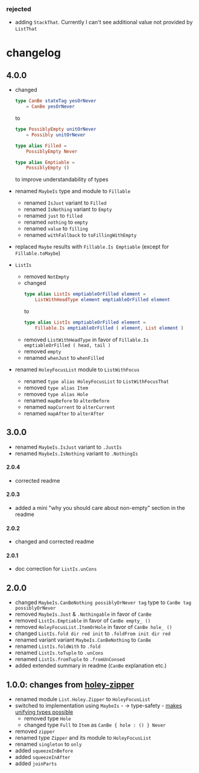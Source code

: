 ### rejected

  - adding `StackThat`. Currently I can't see additional value not provided by `ListThat`

# changelog

## 4.0.0

  - changed
    ```elm
    type CanBe stateTag yesOrNever
        = CanBe yesOrNever
    ```
    to
    ```elm
    type PossiblyEmpty unitOrNever
        = Possibly unitOrNever
    
    type alias Filled =
        PossiblyEmpty Never
    
    type alias Emptiable =
        PossiblyEmpty ()
    ```
    to improve understandability of types

  - renamed `MaybeIs` type and module to `Fillable`
      - renamed `IsJust` variant to `Filled`
      - renamed `IsNothing` variant to `Empty`
      - renamed `just` to `filled`
      - renamed `nothing` to `empty`
      - renamed `value` to `filling`
      - renamed `withFallback` to `toFillingWithEmpty`
    
  - replaced `Maybe` results with `Fillable.Is Emptiable` (except for `Fillable.toMaybe`)
  
  - `ListIs`
      - removed `NotEmpty`
      - changed
        ```elm
        type alias ListIs emptiableOrFilled element =
            ListWithHeadType element emptiableOrFilled element
        ```
        to
        ```elm
        type alias ListIs emptiableOrFilled element =
            Fillable.Is emptiableOrFilled ( element, List element )
        ```
      - removed `ListWithHeadType`
        in favor of `Fillable.Is emptiableOrFilled ( head, tail )`
      - removed `empty`
      - renamed `whenJust` to `whenFilled`
        
  - renamed `HoleyFocusList` module to `ListWithFocus`
      - renamed `type alias HoleyFocusList` to `ListWithFocusThat`
      - removed `type alias Item`
      - removed `type alias Hole`
      - renamed `mapBefore` to `alterBefore`
      - renamed `mapCurrent` to `alterCurrent`
      - renamed `mapAfter` to `alterAfter`

## 3.0.0

- renamed `MaybeIs.IsJust` variant to `.JustIs`
- renamed `MaybeIs.IsNothing` variant to `.NothingIs`

#### 2.0.4

- corrected readme

#### 2.0.3

- added a mini "why you should care about non-empty" section in the readme

#### 2.0.2

- changed and corrected readme

#### 2.0.1

- doc correction for `ListIs.unCons`

## 2.0.0

- changed `MaybeIs.CanBeNothing possiblyOrNever tag` type to `CanBe tag possiblyOrNever`
- removed `MaybeIs.Just` & `.Nothingable` in favor of `CanBe`
- removed `ListIs.Emptiable` in favor of `CanBe empty_ ()`
- removed `HoleyFocusList.ItemOrHole` in favor of `CanBe hole_ ()`
- changed `ListIs.fold dir red init` to `.foldFrom init dir red`
- renamed variant variant `MaybeIs.CanBeNothing` to `CanBe`
- renamed `ListIs.foldWith` to `.fold`
- renamed `ListIs.toTuple` to `.unCons`
- renamed `ListIs.fromTuple` to `.fromUnConsed`
- added extended summary in readme (`CanBe` explanation etc.)


## 1.0.0: changes from [holey-zipper](https://package.elm-lang.org/packages/zwilias/elm-holey-zipper/latest)

- renamed module `List.Holey.Zipper` to `HoleyFocusList`
- switched to implementation using `MaybeIs`
        - → type-safety
        - [makes unifying types possible](https://github.com/zwilias/elm-holey-zipper/issues/2)
    - removed type `Hole`
    - changed type `Full` to `Item` as `CanBe { hole : () } Never`
- removed `zipper`
- renamed type `Zipper` and its module to `HoleyFocusList`
- renamed `singleton` to `only`
- added `squeezeInBefore`
- added `squeezeInAfter`
- added `joinParts`
